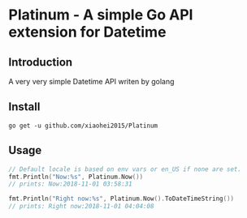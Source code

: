 # Platinum - A simple Go API extension for Datetime

## Introduction

A very very simple Datetime API writen by golang

## Install

```
go get -u github.com/xiaohei2015/Platinum
```

## Usage

```go
// Default locale is based on env vars or en_US if none are set.
fmt.Println("Now:%s", Platinum.Now())
// prints: Now:2018-11-01 03:58:31

fmt.Println("Right now:%s", Platinum.Now().ToDateTimeString())
// prints: Right now:2018-11-01 04:04:08
```

